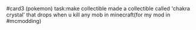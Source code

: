 #card3 (pokemon)
task:make collectible
made a collectible called 'chakra crystal' that drops when u kill any mob in minecraft(for my mod in #mcmodding)
